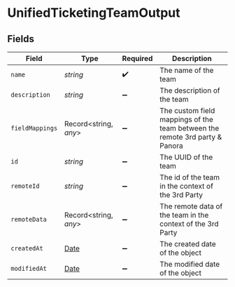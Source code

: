 # UnifiedTicketingTeamOutput


## Fields

| Field                                                                                         | Type                                                                                          | Required                                                                                      | Description                                                                                   |
| --------------------------------------------------------------------------------------------- | --------------------------------------------------------------------------------------------- | --------------------------------------------------------------------------------------------- | --------------------------------------------------------------------------------------------- |
| `name`                                                                                        | *string*                                                                                      | :heavy_check_mark:                                                                            | The name of the team                                                                          |
| `description`                                                                                 | *string*                                                                                      | :heavy_minus_sign:                                                                            | The description of the team                                                                   |
| `fieldMappings`                                                                               | Record<string, *any*>                                                                         | :heavy_minus_sign:                                                                            | The custom field mappings of the team between the remote 3rd party & Panora                   |
| `id`                                                                                          | *string*                                                                                      | :heavy_minus_sign:                                                                            | The UUID of the team                                                                          |
| `remoteId`                                                                                    | *string*                                                                                      | :heavy_minus_sign:                                                                            | The id of the team in the context of the 3rd Party                                            |
| `remoteData`                                                                                  | Record<string, *any*>                                                                         | :heavy_minus_sign:                                                                            | The remote data of the team in the context of the 3rd Party                                   |
| `createdAt`                                                                                   | [Date](https://developer.mozilla.org/en-US/docs/Web/JavaScript/Reference/Global_Objects/Date) | :heavy_minus_sign:                                                                            | The created date of the object                                                                |
| `modifiedAt`                                                                                  | [Date](https://developer.mozilla.org/en-US/docs/Web/JavaScript/Reference/Global_Objects/Date) | :heavy_minus_sign:                                                                            | The modified date of the object                                                               |